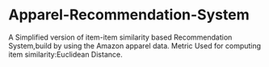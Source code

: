 # Apparel-Recommendation-System

A Simplified version of item-item similarity based Recommendation System,build by using the Amazon apparel data.
Metric Used for computing item similarity:Euclidean Distance.
